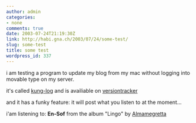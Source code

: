 ```yaml
---
author: admin
categories:
- none
comments: true
date: 2003-07-24T21:19:30Z
link: http://habi.gna.ch/2003/07/24/some-test/
slug: some-test
title: some test
wordpress_id: 337
---
```


i am testing a program to update my blog from my mac without logging into movable type on my server.
  

it's called [kung-log](http://www.kung-foo.tv/kunglog.php) and is availiable on [versiontracker](www.versiontracker.com)




and it has a funky feature: it will post what you listen to at the moment...  

i'am listening to:  **En-Sof** from the album "Lingo" by [Almamegretta](http://www.google.com/search?q=%22Almamegretta%22)
